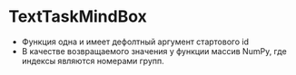 # TextTaskMindBox
- Функция одна и имеет дефолтный аргумент стартового id 
- В качестве возвращаемого значения у функции массив NumPy, где индексы являются номерами групп.
